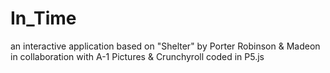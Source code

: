 # In_Time
an interactive application based on "Shelter" by Porter Robinson & Madeon in collaboration with A-1 Pictures & Crunchyroll
coded in P5.js
